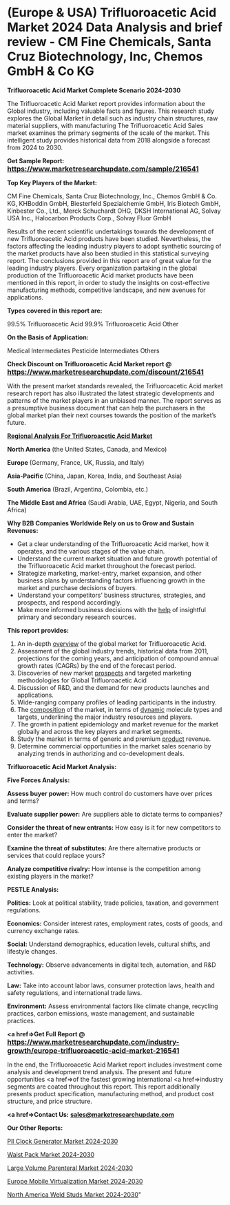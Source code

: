 # (Europe & USA) Trifluoroacetic Acid Market 2024 Data Analysis and brief review - CM Fine Chemicals, Santa Cruz Biotechnology, Inc, Chemos GmbH & Co KG

<strong>Trifluoroacetic Acid Market Complete Scenario 2024-2030</strong>

The Trifluoroacetic Acid Market report provides information about the Global industry, including valuable facts and figures. This research study explores the Global Market in detail such as industry chain structures, raw material suppliers, with manufacturing The Trifluoroacetic Acid Sales market examines the primary segments of the scale of the market. This intelligent study provides historical data from 2018 alongside a forecast from 2024 to 2030.

<strong>Get Sample Report: <a href=https://www.marketresearchupdate.com/sample/216541><font size=3 color=#0000ff>https://www.marketresearchupdate.com/sample/216541</font></a></strong>

<strong>Top Key Players of the Market:</strong>

CM Fine Chemicals, Santa Cruz Biotechnology, Inc., Chemos GmbH & Co. KG, KHBoddin GmbH, Biesterfeld Spezialchemie GmbH, Iris Biotech GmbH, Kinbester Co., Ltd., Merck Schuchardt OHG, DKSH International AG, Solvay USA Inc., Halocarbon Products Corp., Solvay Fluor GmbH

Results of the recent scientific undertakings towards the development of new Trifluoroacetic Acid products have been studied. Nevertheless, the factors affecting the leading industry players to adopt synthetic sourcing of the market products have also been studied in this statistical surveying report. The conclusions provided in this report are of great value for the leading industry players. Every organization partaking in the global production of the Trifluoroacetic Acid market products have been mentioned in this report, in order to study the insights on cost-effective manufacturing methods, competitive landscape, and new avenues for applications.

<strong>Types covered in this report are: </strong>

99.5% Trifluoroacetic Acid
99.9% Trifluoroacetic Acid
Other

<strong>On the Basis of Application:</strong>

Medical Intermediates
Pesticide Intermediates
Others

<strong>Check Discount on Trifluoroacetic Acid Market report @ <a href=https://www.marketresearchupdate.com/discount/216541><font size=3 color=#0000ff>https://www.marketresearchupdate.com/discount/216541</font></a></strong>

With the present market standards revealed, the Trifluoroacetic Acid market research report has also illustrated the latest strategic developments and patterns of the market players in an unbiased manner. The report serves as a presumptive business document that can help the purchasers in the global market plan their next courses towards the position of the market’s future.

<strong><u><b>Regional Analysis For Trifluoroacetic Acid Market</b></u></strong>

<strong><b>North America</b></strong> (the United States, Canada, and Mexico)

<strong><b>Europe </b></strong>(Germany, France, UK, Russia, and Italy)

<strong><b>Asia-Pacific</b></strong> (China, Japan, Korea, India, and Southeast Asia)

<strong><b>South America</b></strong> (Brazil, Argentina, Colombia, etc.)

<strong><b>The Middle East and Africa</b></strong> (Saudi Arabia, UAE, Egypt, Nigeria, and South Africa)

<strong>Why B2B Companies Worldwide Rely on us to Grow and Sustain Revenues:</strong>
<ul>
  <li>Get a clear understanding of the Trifluoroacetic Acid market, how it operates, and the various stages of the value chain.</li>
  <li>Understand the current market situation and future growth potential of the Trifluoroacetic Acid market throughout the forecast period.</li>
  <li>Strategize marketing, market-entry, market expansion, and other business plans by understanding factors influencing growth in the market and purchase decisions of buyers.</li>
  <li>Understand your competitors’ business structures, strategies, and prospects, and respond accordingly.</li>
  <li>Make more informed business decisions with the <a href=ASDF991299>help</a> of insightful primary and secondary research sources.</li>
</ul>
<strong>This report provides:</strong>
<ol>
  <li>An in-depth <a href=>overview</a> of the global market for Trifluoroacetic Acid.</li>
  <li>Assessment of the global industry trends, historical data from 2011, projections for the coming years, and anticipation of compound annual growth rates (CAGRs) by the end of the forecast period.</li>
  <li>Discoveries of new market <a href=>prospects</a> and targeted marketing methodologies for Global Trifluoroacetic Acid</li>
  <li>Discussion of R&amp;D, and the demand for new products launches and applications.</li>
  <li>Wide-ranging company profiles of leading participants in the industry.</li>
  <li>The <a href=ASDF881288>composition</a> of the market, in terms of <a href=>dynamic</a> molecule types and targets, underlining the major industry resources and players.</li>
  <li>The growth in patient epidemiology and market revenue for the market globally and across the key players and market segments.</li>
  <li>Study the market in terms of generic and premium <a href=>product</a> revenue.</li>
  <li>Determine commercial opportunities in the market sales scenario by analyzing trends in authorizing and co-development deals.</li>
</ol>

<strong>Trifluoroacetic Acid Market Analysis:</strong>

<strong>Five Forces Analysis:</strong>

<strong>Assess buyer power:</strong> How much control do customers have over prices and terms?

<strong>Evaluate supplier power:</strong> Are suppliers able to dictate terms to companies?

<strong>Consider the threat of new entrants:</strong> How easy is it for new competitors to enter the market?

<strong>Examine the threat of substitutes:</strong> Are there alternative products or services that could replace yours?

<strong>Analyze competitive rivalry:</strong> How intense is the competition among existing players in the market?

<strong>PESTLE Analysis:</strong>

<strong>Politics:</strong> Look at political stability, trade policies, taxation, and government regulations.

<strong>Economics:</strong> Consider interest rates, employment rates, costs of goods, and currency exchange rates.

<strong>Social:</strong> Understand demographics, education levels, cultural shifts, and lifestyle changes.

<strong>Technology:</strong> Observe advancements in digital tech, automation, and R&D activities.

<strong>Law:</strong> Take into account labor laws, consumer protection laws, health and safety regulations, and international trade laws.

<strong>Environment:</strong> Assess environmental factors like climate change, recycling practices, carbon emissions, waste management, and sustainable practices.

<strong><a href=>Get Full Report</a> @ <a href=https://www.marketresearchupdate.com/industry-growth/europe-trifluoroacetic-acid-market-216541><font size=3 color=#0000ff>https://www.marketresearchupdate.com/industry-growth/europe-trifluoroacetic-acid-market-216541</font></a></strong>

In the end, the Trifluoroacetic Acid Market report includes investment come analysis and development trend analysis. The present and future opportunities <a href=>of</a> the fastest growing international <a href=>industry</a> segments are coated throughout this report. This report additionally presents product specification, manufacturing method, and product cost structure, and price structure.

<strong><a href=><strong>Contact Us:</strong></a></strong>
<strong>sales@marketresearchupdate.com</strong>

<strong>Our Other Reports:</strong>

<a href=https://www.linkedin.com/pulse/pll-clock-generator-market-has-huge-demand-worldwide>Pll Clock Generator Market 2024-2030</a>

<a href=https://www.linkedin.com/pulse/waist-pack-market-report-2023-top-company-trends>Waist Pack Market 2024-2030</a>

<a href=https://www.linkedin.com/pulse/large-volume-parenteral-market-size-industry>Large Volume Parenteral Market 2024-2030</a>

<a href=https://www.linkedin.com/pulse/europe-mobile-virtualization-market-upcoming-qd5lf/>Europe Mobile Virtualization Market 2024-2030</a>

<a href=https://www.linkedin.com/pulse/north-america-weld-studs-market-statistics-3etfc/>North America Weld Studs Market 2024-2030</a>"
